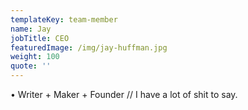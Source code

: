 ```yaml
---
templateKey: team-member
name: Jay
jobTitle: CEO
featuredImage: /img/jay-huffman.jpg
weight: 100
quote: ''
---
```

• Writer + Maker + Founder // I have a lot of shit to say.

